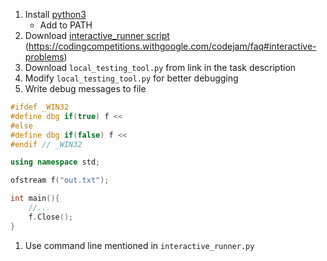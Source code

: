 1. Install [python3](https://www.python.org/downloads/)
	- Add to PATH
1. Download [interactive_runner script](https://storage.googleapis.com/coding-competitions.appspot.com/interactive_runner.py) (https://codingcompetitions.withgoogle.com/codejam/faq#interactive-problems)
1. Download `local_testing_tool.py` from link in the task description
1. Modify `local_testing_tool.py` for better debugging
1. Write debug messages to file
```c++
#ifdef _WIN32
#define dbg if(true) f <<
#else
#define dbg if(false) f <<
#endif // _WIN32

using namespace std;

ofstream f("out.txt");

int main(){
	//...
	f.Close();
}
```
1. Use command line mentioned in `interactive_runner.py`